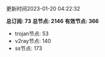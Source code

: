 更新时间2023-01-20 04:22:32

**总订阅: 73**
**总节点: 2146**
**有效节点: 366**
- trojan节点: 53
- v2ray节点: 140
- ss节点: 173
